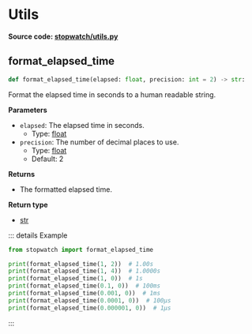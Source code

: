 # Utils

**Source code: [stopwatch/utils.py](https://github.com/devRMA/python-stopwatch2/blob/main/stopwatch/utils.py)**

## format_elapsed_time

```python
def format_elapsed_time(elapsed: float, precision: int = 2) -> str:
```

Format the elapsed time in seconds to a human readable string.

**Parameters**

- `elapsed`: The elapsed time in seconds.
  - Type: [float](https://docs.python.org/3/library/functions.html#float)
- `precision`: The number of decimal places to use.
  - Type: [float](https://docs.python.org/3/library/functions.html#float)
  - Default: 2

**Returns**

- The formatted elapsed time.

**Return type**

- [str](https://docs.python.org/3/library/stdtypes.html#str)

::: details Example

```python
from stopwatch import format_elapsed_time

print(format_elapsed_time(1, 2))  # 1.00s
print(format_elapsed_time(1, 4))  # 1.0000s
print(format_elapsed_time(1, 0))  # 1s
print(format_elapsed_time(0.1, 0))  # 100ms
print(format_elapsed_time(0.001, 0))  # 1ms
print(format_elapsed_time(0.0001, 0))  # 100μs
print(format_elapsed_time(0.000001, 0))  # 1μs
```

:::
